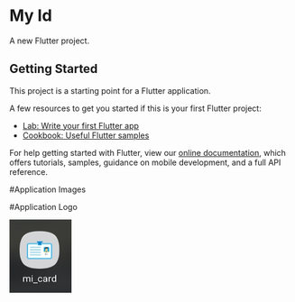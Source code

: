 # My Id

A new Flutter project.

## Getting Started

This project is a starting point for a Flutter application.

A few resources to get you started if this is your first Flutter project:

- [Lab: Write your first Flutter app](https://flutter.dev/docs/get-started/codelab)
- [Cookbook: Useful Flutter samples](https://flutter.dev/docs/cookbook)

For help getting started with Flutter, view our
[online documentation](https://flutter.dev/docs), which offers tutorials,
samples, guidance on mobile development, and a full API reference.

#Application Images

#Application Logo

<img src='https://github.com/Gaurang-Belekar/my-id/blob/main/App_Images/Screenshot_20210531-123525_One%20UI%20Home.jpg' height="130" width="110">
